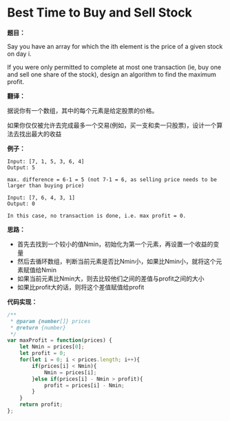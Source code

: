 # Best Time to Buy and Sell Stock

**题目：**

Say you have an array for which the ith element is the price of a given stock on day i.

If you were only permitted to complete at most one transaction (ie, buy one and sell one share of the stock), design an algorithm to find the maximum profit.

**翻译：**

据说你有一个数组，其中的每个元素是给定股票的价格。

如果你仅仅被允许去完成最多一个交易(例如，买一支和卖一只股票)，设计一个算法去找出最大的收益

**例子：**

```
Input: [7, 1, 5, 3, 6, 4]
Output: 5

max. difference = 6-1 = 5 (not 7-1 = 6, as selling price needs to be larger than buying price)
```

```
Input: [7, 6, 4, 3, 1]
Output: 0

In this case, no transaction is done, i.e. max profit = 0.
```

**思路：**

* 首先去找到一个较小的值Nmin，初始化为第一个元素，再设置一个收益的变量
* 然后去循环数组，判断当前元素是否比Nmin小，如果比Nmin小，就将这个元素赋值给Nmin
* 如果当前元素比Nmin大，则去比较他们之间的差值与profit之间的大小
* 如果比profit大的话，则将这个差值赋值给profit

**代码实现：**

```javascript
/**
 * @param {number[]} prices
 * @return {number}
 */
var maxProfit = function(prices) {
    let Nmin = prices[0];
    let profit = 0;
    for(let i = 0; i < prices.length; i++){
        if(prices[i] < Nmin){
            Nmin = prices[i];
        }else if(prices[i] - Nmin > profit){
            profit = prices[i] - Nmin;
        }
    }
    return profit;
};
```